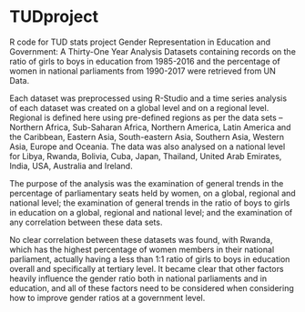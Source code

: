 # TUDproject
R code for TUD stats project
Gender Representation in Education and Government: A Thirty-One Year Analysis 
Datasets containing records on the ratio of girls to boys in education from 1985-2016 and the percentage of women in national parliaments from 1990-2017 were retrieved from UN Data.

Each dataset was preprocessed using R-Studio and a time series analysis of each dataset was created on a global level and on a regional level. Regional is defined here using pre-defined regions as per the data sets – Northern Africa, Sub-Saharan Africa, Northern America, Latin America and the Caribbean, Eastern Asia, South-eastern Asia, Southern Asia, Western Asia, Europe and Oceania. The data was also analysed on a national level for Libya, Rwanda, Bolivia, Cuba, Japan, Thailand, United Arab Emirates, India, USA, Australia and Ireland.

The purpose of the analysis was the examination of general trends in the percentage of parliamentary seats held by women, on a global, regional and national level; the examination of general trends in the ratio of boys to girls in education on a global, regional and national level; and the examination of any correlation between these data sets.

No clear correlation between these datasets was found, with Rwanda, which has the highest percentage of women members in their national parliament, actually having a less than 1:1 ratio of girls to boys in education overall and specifically at tertiary level. It became clear that other factors heavily influence the gender ratio both in national parliaments and in education, and all of these factors need to be considered when considering how to improve gender ratios at a government level. 
 
